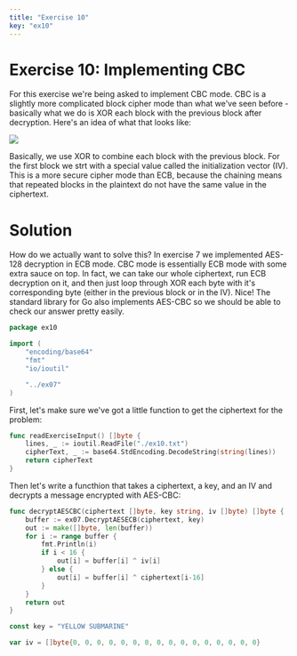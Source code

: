 ```yaml
---
title: "Exercise 10"
key: "ex10"
---
```


# Exercise 10: Implementing CBC

For this exercise we're being asked to implement CBC mode. CBC is a slightly
more complicated block cipher mode than what we've seen before - basically what
we do is XOR each block with the previous block after decryption. Here's an idea
of what that looks like:

![](https://upload.wikimedia.org/wikipedia/commons/thumb/2/2a/CBC_decryption.svg/601px-CBC_decryption.svg.png)

Basically, we use XOR to combine each block with the previous block. For the
first block we strt with a special value called the initialization vector (IV).
This is a more secure cipher mode than ECB, because the chaining means that repeated
blocks in the plaintext do not have the same value in the ciphertext.

# Solution

How do we actually want to solve this? In exercise 7 we implemented AES-128 decryption
in ECB mode. CBC mode is essentially ECB mode with some extra sauce on top. In fact,
we can take our whole ciphertext, run ECB decryption on it, and then just loop through
XOR each byte with it's corresponding byte (either in the previous block or in the IV).
Nice! The standard library for Go also implements AES-CBC so we should be able to check
our answer pretty easily.


```go
package ex10

import (
	"encoding/base64"
	"fmt"
	"io/ioutil"

	"../ex07"
)
```


First, let's make sure we've got a little function to get the ciphertext for the
problem:

```go
func readExerciseInput() []byte {
	lines, _ := ioutil.ReadFile("./ex10.txt")
	cipherText, _ := base64.StdEncoding.DecodeString(string(lines))
	return cipherText
}
```


Then let's write a functhion that takes a ciphertext, a key, and an IV and
decrypts a message encrypted with AES-CBC:

```go
func decryptAESCBC(ciphertext []byte, key string, iv []byte) []byte {
	buffer := ex07.DecryptAESECB(ciphertext, key)
	out := make([]byte, len(buffer))
	for i := range buffer {
		fmt.Println(i)
		if i < 16 {
			out[i] = buffer[i] ^ iv[i]
		} else {
			out[i] = buffer[i] ^ ciphertext[i-16]
		}
	}
	return out
}

const key = "YELLOW SUBMARINE"

var iv = []byte{0, 0, 0, 0, 0, 0, 0, 0, 0, 0, 0, 0, 0, 0, 0, 0}
```

